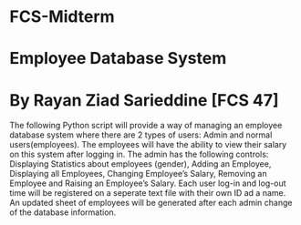 # FCS-Midterm
# Employee Database System
# By Rayan Ziad Sarieddine [FCS 47]
The following Python script will provide a way of managing an employee database system where there are 2 types of users: Admin and normal users(employees).
The employees will have the ability to view their salary on this system after logging in.
The admin has the following controls:
Displaying Statistics about employees (gender), Adding an Employee, Displaying all Employees, Changing Employee’s Salary, Removing an Employee and Raising an Employee’s Salary.
Each user log-in and log-out time will be registered on a seperate text file with their own ID ad a name.
An updated sheet of employees will be generated after each admin change of the database information.
